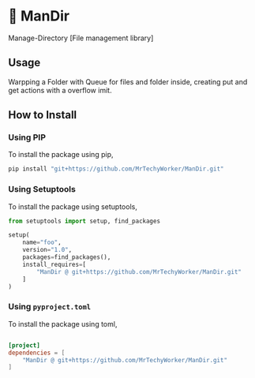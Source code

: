 # 📂 ManDir

Manage-Directory [File management library]

## Usage

Warpping a Folder with Queue for files and folder inside, creating put and get actions with a overflow imit.

## How to Install

### Using PIP

To install the package using pip,

```bash
pip install "git+https://github.com/MrTechyWorker/ManDir.git"
```

### Using Setuptools
To install the package using setuptools,

```python
from setuptools import setup, find_packages

setup(
    name="foo",
    version="1.0",
    packages=find_packages(),
    install_requires=[
        "ManDir @ git+https://github.com/MrTechyWorker/ManDir.git"
    ] 
)
```

### Using `pyproject.toml`
To install the package using toml,

```toml

[project]
dependencies = [
    "ManDir @ git+https://github.com/MrTechyWorker/ManDir.git"
]
```
